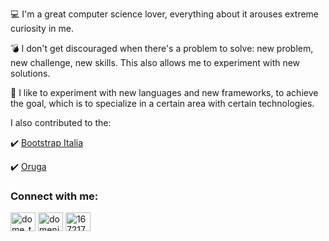 💻 I'm a great computer science lover, everything about it arouses extreme curiosity in me.

💣 I don't get discouraged when there's a problem to solve: new problem, new challenge, new skills. This also allows me to experiment with new solutions.




💎 I like to experiment with new languages ​​and new frameworks, to achieve the goal, which is to specialize in a certain area with certain technologies.


I also contributed to the:

✔️ [Bootstrap Italia](https://github.com/italia/bootstrap-italia)

✔️ [Oruga](https://github.com/oruga-ui/oruga)



<h3 align="left">Connect with me:</h3>
<p align="left">
<a href="https://twitter.com/dome_tena99" target="blank"><img align="center" src="https://raw.githubusercontent.com/rahuldkjain/github-profile-readme-generator/master/src/images/icons/Social/twitter.svg" alt="dome_tena99" height="30" width="40" /></a>
<a href="https://linkedin.com/in/domenico-tenace-982ba51ab" target="blank"><img align="center" src="https://raw.githubusercontent.com/rahuldkjain/github-profile-readme-generator/master/src/images/icons/Social/linked-in-alt.svg" alt="domenico tenace" height="30" width="40" /></a>
<a href="https://stackoverflow.com/users/16721729" target="blank"><img align="center" src="https://raw.githubusercontent.com/rahuldkjain/github-profile-readme-generator/master/src/images/icons/Social/stack-overflow.svg" alt="16721729" height="30" width="40" /></a>
